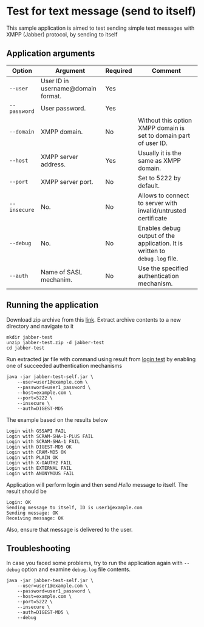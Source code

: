 # Test for text message (send to itself)

This sample application is aimed to test sending simple text messages
with XMPP (Jabber) protocol, by sending to itself

## Application arguments

| Option        | Argument                            | Required | Comment                                                                     |
|---------------|-------------------------------------|----------|-----------------------------------------------------------------------------|
| `--user     ` | User ID in username@domain format.  | Yes      |                                                                             |
| `--password ` | User password.                      | Yes      |                                                                             |
| `--domain   ` | XMPP domain.                        | No       | Without this option XMPP domain is set to domain part of user ID.           |
| `--host     ` | XMPP server address.                | Yes      | Usually it is the same as XMPP domain.                                      |
| `--port     ` | XMPP server port.                   | No       | Set to 5222 by default.                                                     |
| `--insecure ` | No.                                 | No       | Allows to connect to server with invalid/untrusted certificate              |
| `--debug    ` | No.                                 | No       | Enables debug output of the application. It is written to `debug.log` file. |
| `--auth     ` | Name of SASL mechanim.              | No       | Use the specified authentication mechanism.                                 |

## Running the application

Download zip archive from this [link](https://github.com/axibase/jabber-test/releases/download/v1.4/jabber-test.zip).
Extract archive contents to a new directory and navigate to it

```
mkdir jabber-test
unzip jabber-test.zip -d jabber-test
cd jabber-test
```

Run extracted jar file with command using result from [login test](../jabber-test-login/README.md) by
enabling one of succeeded authentication mechanisms

```
java -jar jabber-test-self.jar \
    --user=user1@example.com \
    --password=user1_password \
    --host=example.com \
    --port=5222 \
    --insecure \
    --auth=DIGEST-MD5
```

The example based on the results below

```
Login with GSSAPI FAIL
Login with SCRAM-SHA-1-PLUS FAIL
Login with SCRAM-SHA-1 FAIL
Login with DIGEST-MD5 OK
Login with CRAM-MD5 OK
Login with PLAIN OK
Login with X-OAUTH2 FAIL
Login with EXTERNAL FAIL
Login with ANONYMOUS FAIL
```

Application will perform login and then send _Hello_ message
to itself. The result should be

```
Login: OK
Sending message to itself, ID is user1@example.com
Sending message: OK
Receiving message: OK
```

Also, ensure that message is delivered to the user.

## Troubleshooting

In case you faced some problems, try to run the application again with
`--debug` option and examine `debug.log` file contents.

```
java -jar jabber-test-self.jar \
    --user=user1@example.com \
    --password=user1_password \
    --host=example.com \
    --port=5222 \
    --insecure \
    --auth=DIGEST-MD5 \
    --debug
```
